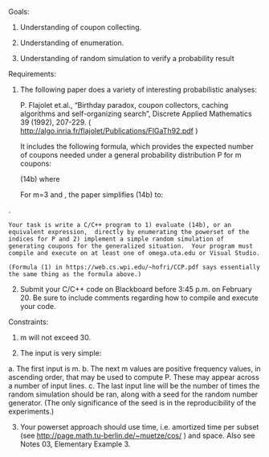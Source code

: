 Goals:

1.	Understanding of coupon collecting.

2.	Understanding of enumeration.

3.	Understanding of random simulation to verify a probability result

Requirements:

1.	The following paper does a variety of interesting probabilistic analyses:

	P. Flajolet et.al., “Birthday paradox, coupon collectors, caching algorithms and self-organizing search”, Discrete Applied Mathematics 39 (1992), 207-229.  ( http://algo.inria.fr/flajolet/Publications/FlGaTh92.pdf )

	It includes the following formula, which provides the expected number of coupons needed under a general probability distribution P for m coupons:

       (14b)         where  

	For m=3 and  , the paper simplifies (14b) to:

 .

	Your task is write a C/C++ program to 1) evaluate (14b), or an equivalent expression,  directly by enumerating the powerset of the indices for P and 2) implement a simple random simulation of generating coupons for the generalized situation.  Your program must compile and execute on at least one of omega.uta.edu or Visual Studio.

	(Formula (1) in https://web.cs.wpi.edu/~hofri/CCP.pdf says essentially the same thing as the formula above.)

2.	Submit your C/C++ code on Blackboard before 3:45 p.m. on February 20.  Be sure to include comments regarding how to compile and execute your code.

Constraints:

1.	m will not exceed 30.

2.	The input is very simple:

a.	The first input is m.
b.	The next m values are positive frequency values, in ascending order, that may be used to compute P.  These may appear across a number of input lines.
c.	The last input line will be the number of times the random simulation should be ran, along with a seed for the random number generator.  (The only significance of the seed is in the reproducibility of the experiments.)

3.	Your powerset approach should use   time, i.e.   amortized time per subset 
(see http://page.math.tu-berlin.de/~muetze/cos/ ) and   space.  Also see Notes 03, Elementary Example 3.
